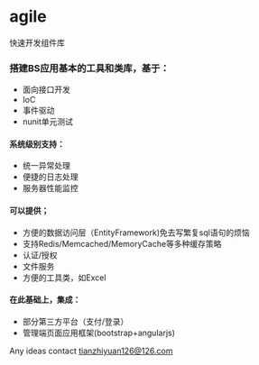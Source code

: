 agile
=====
快速开发组件库

### 搭建BS应用基本的工具和类库，基于：
- 面向接口开发
- IoC
- 事件驱动
- nunit单元测试

#### 系统级别支持：
- 统一异常处理
- 便捷的日志处理
- 服务器性能监控

#### 可以提供；
- 方便的数据访问层（EntityFramework)免去写繁复sql语句的烦恼
- 支持Redis/Memcached/MemoryCache等多种缓存策略
- 认证/授权
- 文件服务
- 方便的工具类，如Excel

#### 在此基础上，集成：
- 部分第三方平台（支付/登录）
- 管理端页面应用框架(bootstrap+angularjs)

Any ideas contact tianzhiyuan126@126.com
